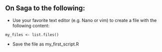 ## On Saga to the following:

- Use your favorite text editor (e.g. Nano or vim) to create a file with the following content:
```{r}
my_files <- list.files()
```
- Save the file as my_first_script.R
